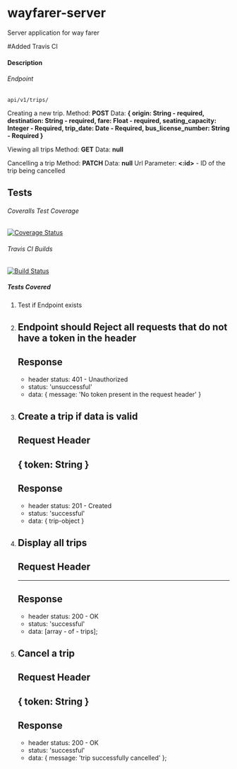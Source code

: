 # wayfarer-server
Server application for way farer

#Added Travis CI
#### Description

###### Endpoint

`api/v1/trips/`

Creating a new trip.
Method: __POST__
Data: __{ origin: String - required, destination: String - required, fare: Float - required, seating_capacity: Integer - Required, trip_date: Date - Required, bus_license_number: String - Required }__

Viewing all trips
Method: __GET__
Data: __null__

Cancelling a trip
Method: __PATCH__
Data: __null__
Url Parameter: __<:id>__ - ID of the trip being cancelled


## Tests

###### Coveralls Test Coverage
[![Coverage Status](https://coveralls.io/repos/github/Cheza-Dzabala/wayfarer-server/badge.svg?branch=ft-create-trips-feature-167594397)](https://coveralls.io/github/Cheza-Dzabala/wayfarer-server)

###### Travis CI Builds
[![Build Status](https://travis-ci.org/Cheza-Dzabala/wayfarer-server.svg?branch=ft-create-trips-feature-167594397)](https://travis-ci.org/Cheza-Dzabala/wayfarer-server)


##### Tests Covered

1. Test if Endpoint exists

2. Endpoint should Reject all requests that do not have a token in the header
    ---
    Response
    ---
    - header status: 401 - Unauthorized
    - status: 'unsuccessful'
    - data: { message: 'No token present in the request header' }

3. Create a trip if data is valid
    ---
    Request Header
    ---
    { token: String }
    ---
    Response
    ---
    - header status: 201 - Created
    - status: 'successful'
    - data: { trip-object }

4. Display all trips
    ---
    Request Header
    ---
    ---
    Response
    ---
    - header status: 200 - OK
    - status: 'successful'
    - data: [array - of - trips];

5. Cancel a trip
    ---
    Request Header
    ---
    { token: String }
    ---
    Response
    ---
    - header status: 200 - OK
    - status: 'successful'
    - data: { message: 'trip successfully cancelled' };